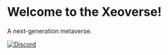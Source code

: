 # Welcome to the Xeoverse!

A next-generation metaverse.

[![Discord](https://img.shields.io/badge/chat-on%20discord-7289da.svg)](https://discord.gg/Rf9hpKWbVA)
